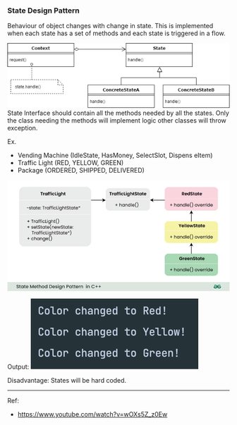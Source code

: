 ### State Design Pattern
Behaviour of object changes with change in state. This is implemented when each state has a set of 
methods and each state is triggered in a flow.

![img.png](../../Assets/StateDesignPattern.png)
State Interface should contain all the methods needed by all the states. Only the class
needing the methods will implement logic other classes will throw exception.

Ex. 
- Vending Machine (IdleState, HasMoney, SelectSlot, Dispens
eItem)
- Traffic Light (RED, YELLOW, GREEN)
- Package (ORDERED, SHIPPED, DELIVERED)

![img.png](../../Assets/TrafficLight.png)

Output:
![img.png](../../Assets/Output.png)

Disadvantage: States will be hard coded.


---
Ref: 
- https://www.youtube.com/watch?v=wOXs5Z_z0Ew